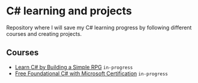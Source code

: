 # C# learning and projects
Repository where I will save my C# learning progress by following different courses and creating projects.

## Courses
- [Learn C# by Building a Simple RPG](https://scottlilly.com/learn-c-by-building-a-simple-rpg-index/) `in-progress`
- [Free Foundational C# with Microsoft Certification](https://www.freecodecamp.org/learn/foundational-c-sharp-with-microsoft/) `in-progress`

 
